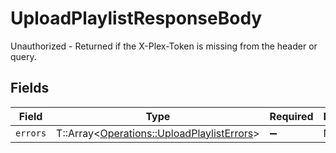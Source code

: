 # UploadPlaylistResponseBody

Unauthorized - Returned if the X-Plex-Token is missing from the header or query.


## Fields

| Field                                                                                         | Type                                                                                          | Required                                                                                      | Description                                                                                   |
| --------------------------------------------------------------------------------------------- | --------------------------------------------------------------------------------------------- | --------------------------------------------------------------------------------------------- | --------------------------------------------------------------------------------------------- |
| `errors`                                                                                      | T::Array<[Operations::UploadPlaylistErrors](../../models/operations/uploadplaylisterrors.md)> | :heavy_minus_sign:                                                                            | N/A                                                                                           |